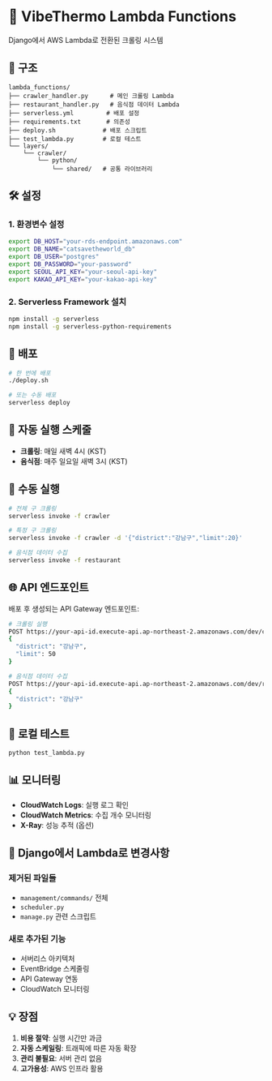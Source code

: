 # 🚀 VibeThermo Lambda Functions

Django에서 AWS Lambda로 전환된 크롤링 시스템

## 📁 구조

```
lambda_functions/
├── crawler_handler.py      # 메인 크롤링 Lambda
├── restaurant_handler.py   # 음식점 데이터 Lambda
├── serverless.yml         # 배포 설정
├── requirements.txt       # 의존성
├── deploy.sh             # 배포 스크립트
├── test_lambda.py        # 로컬 테스트
└── layers/
    └── crawler/
        └── python/
            └── shared/   # 공통 라이브러리
```

## 🛠️ 설정

### 1. 환경변수 설정
```bash
export DB_HOST="your-rds-endpoint.amazonaws.com"
export DB_NAME="catsavetheworld_db"
export DB_USER="postgres"
export DB_PASSWORD="your-password"
export SEOUL_API_KEY="your-seoul-api-key"
export KAKAO_API_KEY="your-kakao-api-key"
```

### 2. Serverless Framework 설치
```bash
npm install -g serverless
npm install -g serverless-python-requirements
```

## 🚀 배포

```bash
# 한 번에 배포
./deploy.sh

# 또는 수동 배포
serverless deploy
```

## 📅 자동 실행 스케줄

- **크롤링**: 매일 새벽 4시 (KST)
- **음식점**: 매주 일요일 새벽 3시 (KST)

## 🔧 수동 실행

```bash
# 전체 구 크롤링
serverless invoke -f crawler

# 특정 구 크롤링
serverless invoke -f crawler -d '{"district":"강남구","limit":20}'

# 음식점 데이터 수집
serverless invoke -f restaurant
```

## 🌐 API 엔드포인트

배포 후 생성되는 API Gateway 엔드포인트:

```bash
# 크롤링 실행
POST https://your-api-id.execute-api.ap-northeast-2.amazonaws.com/dev/crawl
{
  "district": "강남구",
  "limit": 50
}

# 음식점 데이터 수집
POST https://your-api-id.execute-api.ap-northeast-2.amazonaws.com/dev/restaurants
{
  "district": "강남구"
}
```

## 🧪 로컬 테스트

```bash
python test_lambda.py
```

## 📊 모니터링

- **CloudWatch Logs**: 실행 로그 확인
- **CloudWatch Metrics**: 수집 개수 모니터링
- **X-Ray**: 성능 추적 (옵션)

## 🔄 Django에서 Lambda로 변경사항

### 제거된 파일들
- `management/commands/` 전체
- `scheduler.py`
- `manage.py` 관련 스크립트

### 새로 추가된 기능
- 서버리스 아키텍처
- EventBridge 스케줄링
- API Gateway 연동
- CloudWatch 모니터링

## 💡 장점

1. **비용 절약**: 실행 시간만 과금
2. **자동 스케일링**: 트래픽에 따른 자동 확장
3. **관리 불필요**: 서버 관리 없음
4. **고가용성**: AWS 인프라 활용